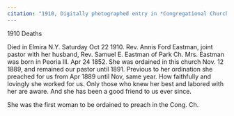 ```yaml
---
citation: "1910, Digitally photographed entry in *Congregational Church 1868-1933 Minutes of Meetings and Membership*, used with permission from Caroline Valley Community Church."
---
```


1910 Deaths

Died in Elmira N.Y. Saturday Oct 22 1910. Rev. Annis Ford Eastman, joint pastor with her husband, Rev. Samuel E. Eastman of Park Ch. Mrs. Eastman was born in Peoria Ill. Apr 24 1852. She was ordained in this church Nov. 12 1889, and remained our pastor until 1891. Previous to her ordination she preached for us from Apr 1889 until Nov, same year. How faithfully and lovingly she worked for us. Only those who knew her best and labored with her are aware. And she has been a good friend to us ever since.

She was the first woman to be ordained to preach in the Cong. Ch.
